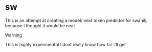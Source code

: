 # sw

This is an attempt at creating a model/ next token predictor for swahili,
because I thought it would be neat

> [!WARNING]
>
> This is highly experimental
> I dont really know how far I'll get
